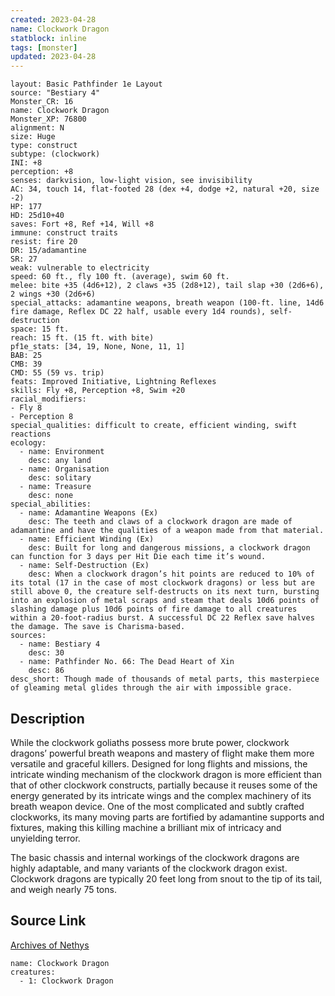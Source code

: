 ```yaml
---
created: 2023-04-28
name: Clockwork Dragon
statblock: inline
tags: [monster]
updated: 2023-04-28
---
```

```statblock
layout: Basic Pathfinder 1e Layout
source: "Bestiary 4"
Monster_CR: 16
name: Clockwork Dragon
Monster_XP: 76800
alignment: N
size: Huge
type: construct
subtype: (clockwork)
INI: +8
perception: +8
senses: darkvision, low-light vision, see invisibility
AC: 34, touch 14, flat-footed 28 (dex +4, dodge +2, natural +20, size -2)
HP: 177
HD: 25d10+40
saves: Fort +8, Ref +14, Will +8
immune: construct traits
resist: fire 20
DR: 15/adamantine
SR: 27
weak: vulnerable to electricity
speed: 60 ft., fly 100 ft. (average), swim 60 ft.
melee: bite +35 (4d6+12), 2 claws +35 (2d8+12), tail slap +30 (2d6+6), 2 wings +30 (2d6+6)
special_attacks: adamantine weapons, breath weapon (100-ft. line, 14d6 fire damage, Reflex DC 22 half, usable every 1d4 rounds), self-destruction
space: 15 ft.
reach: 15 ft. (15 ft. with bite)
pf1e_stats: [34, 19, None, None, 11, 1]
BAB: 25
CMB: 39
CMD: 55 (59 vs. trip)
feats: Improved Initiative, Lightning Reflexes
skills: Fly +8, Perception +8, Swim +20
racial_modifiers:
- Fly 8
- Perception 8
special_qualities: difficult to create, efficient winding, swift reactions
ecology:
  - name: Environment
    desc: any land
  - name: Organisation
    desc: solitary
  - name: Treasure
    desc: none
special_abilities:
  - name: Adamantine Weapons (Ex)
    desc: The teeth and claws of a clockwork dragon are made of adamantine and have the qualities of a weapon made from that material.
  - name: Efficient Winding (Ex)
    desc: Built for long and dangerous missions, a clockwork dragon can function for 3 days per Hit Die each time it’s wound.
  - name: Self-Destruction (Ex)
    desc: When a clockwork dragon’s hit points are reduced to 10% of its total (17 in the case of most clockwork dragons) or less but are still above 0, the creature self-destructs on its next turn, bursting into an explosion of metal scraps and steam that deals 10d6 points of slashing damage plus 10d6 points of fire damage to all creatures within a 20-foot-radius burst. A successful DC 22 Reflex save halves the damage. The save is Charisma-based.
sources:
  - name: Bestiary 4
    desc: 30
  - name: Pathfinder No. 66: The Dead Heart of Xin
    desc: 86
desc_short: Though made of thousands of metal parts, this masterpiece of gleaming metal glides through the air with impossible grace.
```
## Description
While the clockwork goliaths possess more brute power, clockwork dragons’ powerful breath weapons and mastery of flight make them more versatile and graceful killers. Designed for long flights and missions, the intricate winding mechanism of the clockwork dragon is more efficient than that of other clockwork constructs, partially because it reuses some of the energy generated by its intricate wings and the complex machinery of its breath weapon device. One of the most complicated and subtly crafted clockworks, its many moving parts are fortified by adamantine supports and fixtures, making this killing machine a brilliant mix of intricacy and unyielding terror.

The basic chassis and internal workings of the clockwork dragons are highly adaptable, and many variants of the clockwork dragon exist. Clockwork dragons are typically 20 feet long from snout to the tip of its tail, and weigh nearly 75 tons.
## Source Link
[Archives of Nethys](https://aonprd.com/MonsterDisplay.aspx?ItemName=Clockwork%20Dragon)
```encounter-table
name: Clockwork Dragon
creatures:
  - 1: Clockwork Dragon
```
